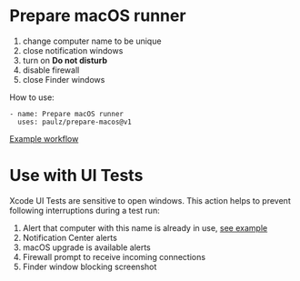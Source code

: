 # Prepare macOS runner

1. change computer name to be unique
2. close notification windows
3. turn on **Do not disturb**
4. disable firewall
5. close Finder windows

How to use:

    - name: Prepare macOS runner
      uses: paulz/prepare-macos@v1

[Example workflow](https://github.com/paulz/prepare-macos/blob/51b000eb8a9e8cd55aa29ed264aeb2b790bab234/.github/workflows/use-action.yml#L14-L15)


# Use with UI Tests

Xcode UI Tests are sensitive to open windows.
This action helps to prevent following interruptions during a test run:


1. Alert that computer with this name is already in use, [see example](https://github.com/actions/virtual-environments/issues/978#issuecomment-652704279)
2. Notification Center alerts
3. macOS upgrade is available alerts
4. Firewall prompt to receive incoming connections
5. Finder window blocking screenshot

